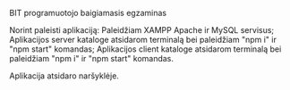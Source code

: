 BIT programuotojo baigiamasis egzaminas

Norint paleisti aplikaciją: Paleidžiam XAMPP Apache ir MySQL servisus; Aplikacijos server kataloge atsidarom terminalą bei paleidžiam "npm i" ir "npm start" komandas; Aplikacijos client kataloge atsidarom terminalą bei paleidžiam "npm i" ir "npm start" komandas.

Aplikacija atsidaro naršyklėje.

